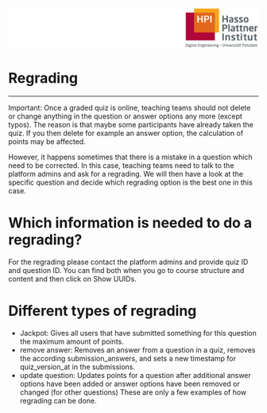![HPI Logo](../../img/HPI_Logo.png)

# Regrading

----------
Important: Once a graded quiz is online, teaching teams should not delete or change anything in the question or answer options any more (except typos). The reason is that maybe some participants have already taken the quiz. If you then delete for example an answer option, the calculation of points may be affected.

However, it happens sometimes that there is a mistake in a question which need to be corrected. In this case, teaching teams need to talk to the platform admins and ask for a regrading. We will then have a look at the specific question and decide which regrading option is the best one in this case.

# Which information is needed to do a regrading?
For the regrading please contact the platform admins and provide quiz ID and question ID. You can find both when you go to course structure and content and then click on Show UUIDs.


# Different types of regrading
- Jackpot: Gives all users that have submitted something for this question the maximum amount of points. 
- remove answer: Removes an answer from a question in a quiz, removes the according submission_answers, and sets a new timestamp for quiz_version_at in the submissions.
- update question: Updates points for a question after additional answer options have been added or answer options have been removed or changed (for other questions)
These are only a few examples of how regrading can be done.
